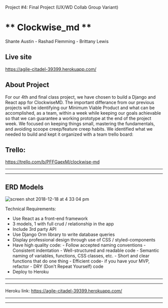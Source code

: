  Project #4: Final Project (UX/WD Collab Group Variant)


# ** Clockwise_md **

Shante Austin - Rashad Flemming - Brittany Lewis


Live site
----------

https://agile-citadel-39399.herokuapp.com/

About Project
---------------

For our 4th and final class project, we have chosen to build a Django and React app for ClockwiseMD. The important differance from our previous projects will be identifying our Minimum Viable Product and what can be accomplished, as a team, within a week while keeping our goals achievable so that we can guarantee a working prototype at the end of the project week. We focused on keeping things small, mastering the fundamentals, and avoiding scoope creep/feature creep habits. We identified what we needed to build and kept it organized with a team trello board:


Trello: 
----------

https://trello.com/b/PFFGaexM/clockwise-md

---------------------------------------------------------------
---------------------------------------------------------------

ERD Models
-----------
![screen shot 2018-12-18 at 4 33 04 pm](https://user-images.githubusercontent.com/33140493/50184311-b855b580-02e2-11e9-831a-4ec13afcd4c9.png)


Technical Requirements:

-   Use React as a front-end framework
-   3 models, 1 with full crud / relationship in the app
-   Include 3rd party API
-   Use Django Orm library to write database queries
-   Display professional design through use of CSS / styled-components
-   Have high quality code:
        - Follow accepted naming conventions
        - Consistent indentation
        - Well-structured and readable code
        - Semantic naming of variables, functions, CSS classes, etc.
        - Short and clear functions that do one thing
        - Efficient code- if you have your MVP, refactor
        - DRY (Don't Repeat Yourself) code
-   Deploy to Heroku

---------------------------------------------------------------
---------------------------------------------------------------



Heroku link:    https://agile-citadel-39399.herokuapp.com/

---------------------------------------------------------------
---------------------------------------------------------------
